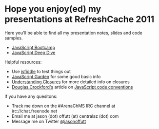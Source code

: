 # Hope you enjoy(ed) my presentations at RefreshCache 2011

Here you'll be able to find all my presentation notes, slides and code samples.

* [JavaScript Bootcamp](https://github.com/JasonOffutt/RefreshCache-2011/tree/master/js-bootcamp)
* [JavaScript Deep Dive](https://github.com/JasonOffutt/RefreshCache-2011/tree/master/js-deepdive)

Helpful resources:

* Use [jsfiddle](http://jsfiddle.net/) to test things out
* [JavaScript Garden](http://bonsaiden.github.com/JavaScript-Garden/) for some good basic info
* [Understanding Closures](http://javascriptweblog.wordpress.com/2010/10/25/understanding-javascript-closures/) for more detailed info on closures
* [Douglas Crockford's](http://en.wikipedia.org/wiki/Douglas_Crockford) article on [JavaScript code conventions](http://javascript.crockford.com/code.html)

If you have any quesitons:

* Track me down on the #ArenaChMS IRC channel at irc://chat.freenode.net
* Email me at jason (dot) offutt (at) centralaz (dot) com
* Message me on Twitter [@jasonoffutt](http://twitter.com/jasonoffutt)